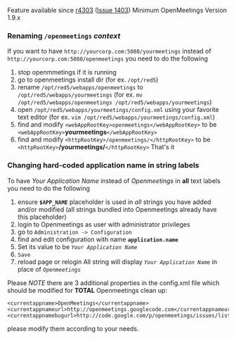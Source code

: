 Feature available since [r4303](https://code.google.com/p/openmeetings/source/detail?r=4303) ([Issue 1403](https://code.google.com/p/openmeetings/issues/detail?id=1403)) Minimum OpenMeetings Version 1.9.x

### **Renaming `/openmeetings` _context_** ###
If you want to have `http://yourcorp.com:5080/yourmeetings` instead of `http://yourcorp.com:5080/openmeetings` you need to do the following
  1. stop openmmetings if it is running
  1. go to openmeetings install dir (for ex. `/opt/red5`)
  1. rename `/opt/red5/webapps/openmeetings` to `/opt/red5/webapps/yourmeetings` (for ex. `mv /opt/red5/webapps/openmeetings /opt/red5/webapps/yourmeetings`)
  1. open `/opt/red5/webapps/yourmeetings/config.xml` using your favorite text editor (for ex. `vim /opt/red5/webapps/yourmeetings/config.xml`)
  1. find and modify `<webAppRootKey>openmeetings</webAppRootKey>` to be `<webAppRootKey>`**yourmeetings**`</webAppRootKey>`
  1. find and modify `<httpRootKey>/openmeetings/</httpRootKey>` to be `<httpRootKey>`**/yourmeetings/**`</httpRootKey>`
That's it

### **Changing hard-coded application name in string labels** ###
To have _Your Application Name_ instead of _Openmeetings_ in **all** text labels you need to do the following
  1. ensure **`$APP_NAME`** placeholder is used in _all_ strings you have added and/or modified (all strings bundled into Openmeetings already have this placeholder)
  1. login to Openmeetings as user with administrator privileges
  1. go to `Administration -> Configuration`
  1. find and edit configuration with name **`application.name`**
  1. Set its value to be _`Your Application Name`_
  1. `Save`
  1. reload page or relogin
All string will display _`Your Application Name`_ in place of _`Openmeetings`_

Please _NOTE_ there are 3 additional properties in the config.xml file which should be modified for **TOTAL** Openmeetings clean up:
```
<currentappname>OpenMeetings</currentappname>
<currentappnameurl>http://openmeetings.googlecode.com</currentappnameurl>
<currentappnamebugurl>http://code.google.com/p/openmeetings/issues/list</currentappnamebugurl>
```
please modify them according to your needs.